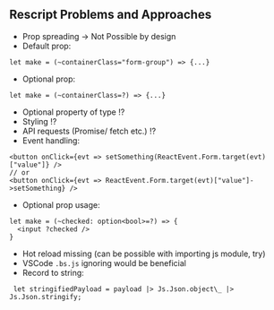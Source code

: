 ## Rescript Problems and Approaches

- Prop spreading -> Not Possible by design
- Default prop:

```re
let make = (~containerClass="form-group") => {...}
```

- Optional prop:

```re
let make = (~containerClass=?) => {...}
```

- Optional property of type !?
- Styling !?
- API requests (Promise/ fetch etc.) !?
- Event handling:

```re
<button onClick={evt => setSomething(ReactEvent.Form.target(evt)["value"]} />
// or
<button onClick={evt => ReactEvent.Form.target(evt)["value"]->setSomething} />
```

- Optional prop usage:

```re
let make = (~checked: option<bool>=?) => {
  <input ?checked />
}
```

- Hot reload missing (can be possible with importing js module, try)
- VSCode `.bs.js` ignoring would be beneficial
- Record to string:

```re
 let stringifiedPayload = payload |> Js.Json.object\_ |> Js.Json.stringify;
```

